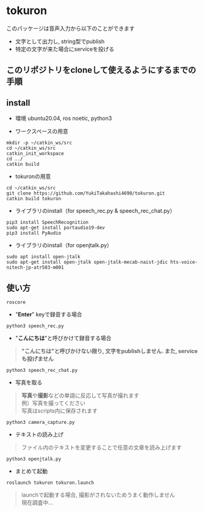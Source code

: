 # tokuron  
このパッケージは音声入力から以下のことができます  
- 文字として出力し, string型でpublish
- 特定の文字が来た場合にserviceを投げる  

## このリポジトリをcloneして使えるようにするまでの手順  

## install
* 環境 ubuntu20.04, ros noetic, python3  

* ワークスペースの用意
```
mkdir -p ~/catkin_ws/src
cd ~/catkin_ws/src
catkin_init_workspace
cd ../
catkin build
```
* tokuronの用意
```
cd ~/catkin_ws/src
git clone https://github.com/YukiTakahashi4690/tokuron.git
catkin build tokuron
```
* ライブラリのinstall（for speech_rec.py & speech_rec_chat.py）  
```
pip3 install SpeechRecognition
sudo apt-get install portaudio19-dev  
pip3 install PyAudio  
```
* ライブラリのinstall（for openjtalk.py）
```
sudo apt install open-jtalk
sudo apt-get install open-jtalk open-jtalk-mecab-naist-jdic hts-voice-nitech-jp-atr503-m001
```
## 使い方  
```  
roscore  
```  
- "**Enter**" keyで録音する場合
```
python3 speech_rec.py
```
- "**こんにちは**"と呼びかけて録音する場合  
> **"こんにちは"と呼びかけない限り, 文字をpublishしません. また, serviceも投げません**  
```  
python3 speech_rec_chat.py
```  
- 写真を取る
> **写真**や**撮影**などの単語に反応して写真が撮れます  
> 例）写真を撮ってください  
> 写真はscripts内に保存されます
```
python3 camera_capture.py  
```
- テキストの読み上げ
> ファイル内のテキストを変更することで任意の文章を読み上げます
```
python3 openjtalk.py
```
- まとめて起動
```
roslaunch tokuron tokuron.launch
```
> launchで起動する場合, 撮影がされないためうまく動作しません  
> 現在調査中...  
